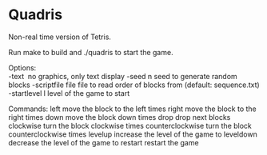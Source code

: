 Quadris
=======

Non-real time version of Tetris.<br>

Run make to build and ./quadris to start the game.<br>

Options:<br>
  -text&nbsp;&nbsp;no graphics, only text display
  -seed n             seed to generate random blocks
  -scriptfile file    file to read order of blocks from (default: sequence.txt)
  -startlevel l       level of the game to start
  
Commands:
  <num>left                move the block to the left <num> times 
  <num>right               move the block to the right <num> times
  <num>down                move the block down <num> times
  <num>drop                drop <num> next blocks
  <num>clockwise           turn the block clockwise <num> times
  <num>counterclockwise    turn the block counterclockwise <num> times
  <num>levelup             increase the level of the game to <num>
  <num>leveldown           decrease the level of the game to <num>
  restart                  restart the game
